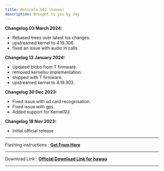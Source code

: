 ```yaml
---
title: Motorola G42 (hawao)
description: Brought to you by Jay
---
```


<b>Changelog 03 March 2024:</b> 
- Rebased trees over latest los changes.
- upstreamed kernel to 4.19.306.
- fixed an issue with audio in calls.

<b>Changelog 13 January 2024:</b> 
- Updated blobs from T firmware.
- removed kernelsu implementation.
- shipped with T firmware.
- upstreamed kernel to 4.19.303.

<b>Changelog 30 Dec 2023:</b> 
- Fixed issue with sd card recognisation.
- Fixed issue with gps.
- Added support for KernelSU.


<b>Changelog 18 Nov 2023:</b> 
- Initial official release

----
Flashing instructions : [**Get From Here**](hawao_inst.md)

----
Download Link : [**Official Download Link for hawao**](https://sourceforge.net/projects/projectmatrixx/files/Android-14/hawao/)

----
